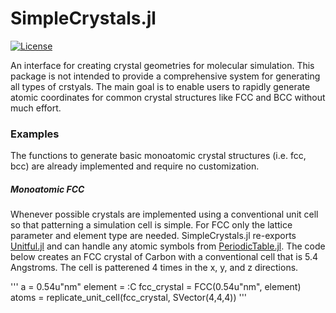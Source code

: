 # SimpleCrystals.jl

<!-- [![CI](https://ci.appveyor.com/project/ejmeitz/SimpleCrystals.jl/branch/master)]()
[![Latest release](https://img.shields.io/github/release/ejmeitz/SimpleCrystals.jl.svg)](https://github.com/ejmeitz/SimpleCrystals.jl/releases/latest) -->
[![License](https://img.shields.io/badge/license-MIT-green.svg)](https://github.com/ejmeitz/SimpleCrystals.jl/blob/master/LICENSE.md)

 An interface for creating crystal geometries for molecular simulation. This package is not intended to provide a comprehensive system for generating all types of crstyals. The main goal is to enable users to rapidly generate atomic coordinates for common crystal structures like FCC and BCC without much effort.

 ### Examples

The functions to generate basic monoatomic crystal structures (i.e. fcc, bcc) are already implemented and require no customization.

##### Monoatomic FCC
Whenever possible crystals are implemented using a conventional unit cell so that patterning a simulation cell is simple. For FCC only the lattice parameter and element type are needed. SimpleCrystals.jl re-exports [Unitful.jl](https://painterqubits.github.io/Unitful.jl/stable/) and can handle any atomic symbols from [PeriodicTable.jl](https://github.com/JuliaPhysics/PeriodicTable.jl). The code below creates an FCC crystal of Carbon with a conventional cell that is 5.4 Angstroms. The cell is patterened 4 times in the x, y, and z directions.

'''
a = 0.54u"nm"
element = :C
fcc_crystal = FCC(0.54u"nm", element)
atoms = replicate_unit_cell(fcc_crystal, SVector(4,4,4))
'''
